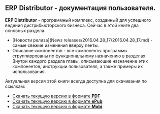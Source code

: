 ## ERP Distributor - документация пользователя.

**ERP Distributor** - программный комплекс, созданный для успешного ведения дистрибьюторского бизнеса. Сейчас в этой книге два основных раздела.
- [Новости релиза](News releases/2016.04.28_17/2016.04.28_17.md) - самые свежие изменения вверху ленты.
- Описание компонентов - все компоненты программы сгруппиррованы по функциональному
назначению в разделах. Внутри каждого раздела главы, описывающие  назначение этих компонентов, инструкции пользователя, а также примеры их использования.

Актуальная версия этой книги всегда доступна для скачивания по ссылкам:


* [Скачать текущую версию в  формате **PDF**](https://www.gitbook.com/download/pdf/book/idistributor/distributor)
* [Скачать текущую версию в формате **ePub**](https://www.gitbook.com/download/epub/book/idistributor/distributor)
* [Скачать текущую версию в формате **Mobi**](https://www.gitbook.com/download/mobi/book/idistributor/distributor)
